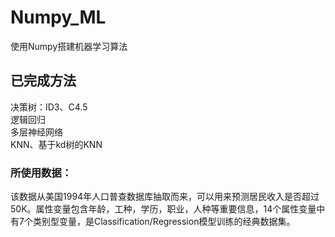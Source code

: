 # Numpy_ML
使用Numpy搭建机器学习算法
## 已完成方法
  决策树：ID3、C4.5</br>
  逻辑回归</br>
  多层神经网络</br>
  KNN、基于kd树的KNN</br>
### 所使用数据：
该数据从美国1994年人口普查数据库抽取而来，可以用来预测居民收入是否超过50K。属性变量包含年龄，工种，学历，职业，人种等重要信息，14个属性变量中有7个类别型变量，是Classification/Regression模型训练的经典数据集。
